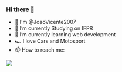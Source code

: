 ### Hi there 👋
- 👀 I'm @JoaoVicente2007
- 🔭 I’m currently Studying on IFPR
- 🌱 I’m currently learning web development
- 🏎️ I love Cars and Motosport
- 📫 How to reach me:

<a href="https://www.instagram.com/Joaozinhovicent_/" target="_blank"><img src="https://img.shields.io/badge/-Instagram-%23E4405F?style=for-the-badge&logo=instagram&logoColor=white" target="_blank"></a>
